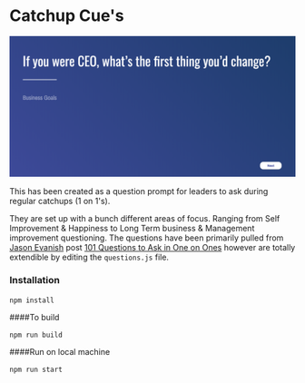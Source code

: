 # Catchup Cue's

![alt text](./assets/screenshot.png "Catchup Cues")

This has been created as a question prompt for leaders to ask during regular catchups (1 on 1's).

They are set up with a bunch different areas of focus. Ranging from Self Improvement & Happiness to Long Term business & Management improvement questioning. The questions have been primarily pulled from [Jason Evanish](https://twitter.com/evanish) post [101 Questions to Ask in One on Ones](https://jasonevanish.com/2014/05/29/101-questions-to-ask-in-1-on-1s/) however are totally extendible by editing the ```questions.js``` file.

### Installation
```
npm install
```

####To build
```
npm run build
```

####Run on local machine
```
npm run start
```
